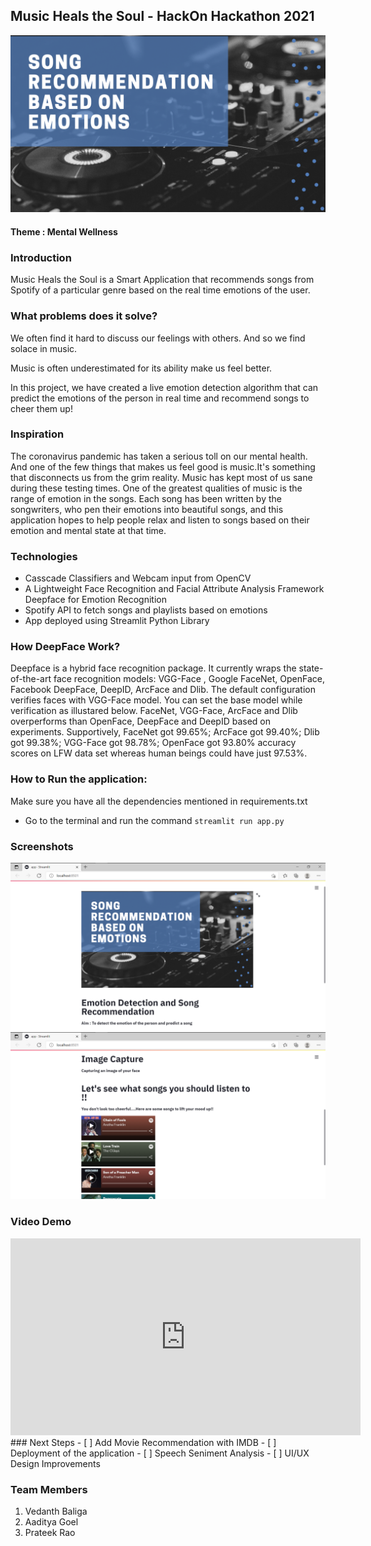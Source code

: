 ## Music Heals the Soul - HackOn Hackathon 2021
<img src = "background.png"></img>
#### Theme : Mental Wellness

### Introduction

Music Heals the Soul is a Smart Application that recommends songs from Spotify of a particular genre based on the real time emotions of the user.

### What problems does it solve?

We often find it hard to discuss our feelings with others. And so we find solace in music.

Music is often underestimated for its ability make us feel better.

In this project, we have created a live emotion detection algorithm that can predict the emotions of the person in real time and recommend songs to cheer them up!

### Inspiration

The coronavirus pandemic has taken a serious toll on our mental health. And one of the few things that makes us feel good is music.It's something that disconnects us from the grim reality. Music has kept most of us sane during these testing times. One of the greatest qualities of music is the range of emotion in the songs. Each song has been written by the songwriters, who pen their emotions into beautiful songs, and this application hopes to help people relax and listen to songs based on their emotion and mental state at that time.

### Technologies 
- Casscade Classifiers and Webcam input from OpenCV
- A Lightweight Face Recognition and Facial Attribute Analysis Framework Deepface for Emotion Recognition
- Spotify API to fetch songs and playlists based on emotions
- App deployed using Streamlit Python Library

### How DeepFace Work?
Deepface is a hybrid face recognition package. It currently wraps the state-of-the-art face recognition models: VGG-Face , Google FaceNet, OpenFace, Facebook DeepFace, DeepID, ArcFace and Dlib. The default configuration verifies faces with VGG-Face model. You can set the base model while verification as illustared below.
FaceNet, VGG-Face, ArcFace and Dlib overperforms than OpenFace, DeepFace and DeepID based on experiments. Supportively, FaceNet got 99.65%; ArcFace got 99.40%; Dlib got 99.38%; VGG-Face got 98.78%; OpenFace got 93.80% accuracy scores on LFW data set whereas human beings could have just 97.53%.
### How to Run the application:
Make sure you have all the dependencies mentioned in requirements.txt
- Go to the terminal and run the command `streamlit run app.py`
### Screenshots
<img src = "screenshots/Screenshot1.png"/>
<img src = "screenshots/Screenshot3.png">

### Video Demo
<iframe width="560" height="315" src="https://www.youtube.com/embed/lJGU6MWG5u8" title="YouTube video player" frameborder="0" allow="accelerometer; autoplay; clipboard-write; encrypted-media; gyroscope; picture-in-picture" allowfullscreen></iframe>
### Next Steps
- [ ] Add Movie Recommendation with IMDB
- [ ] Deployment of the application
- [ ] Speech Seniment Analysis
- [ ] UI/UX Design Improvements

### Team Members
1. Vedanth Baliga
2. Aaditya Goel
3. Prateek Rao 



